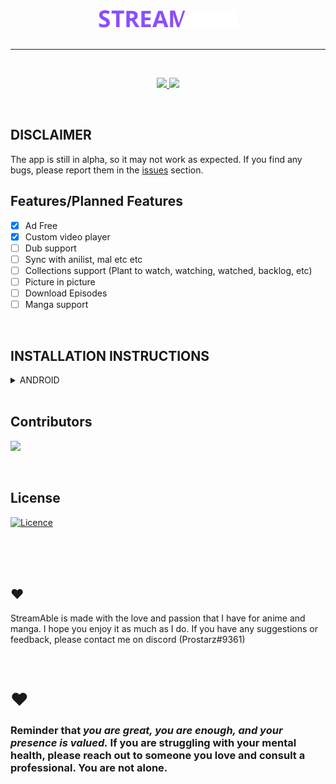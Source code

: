 <div align="center">
<a href="#">
    <img src="./assets/icon.png"/>
</a>
</div>

<br />

---

<br />

<div align="center">
    <p align="center">
    <a href="https://sstreamable.netlify.app/download/app">
        <img src="https://img.shields.io/badge/Download-App-blueviolet?style=for-the-badge"/>
    </a>
    <img src="https://img.shields.io/badge/platforms-android-blueviolet?style=for-the-badge"/>
  </p>
</div>

<br />

## DISCLAIMER

The app is still in alpha, so it may not work as expected. If you find any bugs, please report them in the [issues](https://github.com/TDanks2000/StreamAble-app/issues) section.

## Features/Planned Features

- [x] Ad Free
- [x] Custom video player
- [ ] Dub support
- [ ] Sync with anilist, mal etc etc
- [ ] Collections support (Plant to watch, watching, watched, backlog, etc)
- [ ] Picture in picture
- [ ] Download Episodes
- [ ] Manga support

<br />

## INSTALLATION INSTRUCTIONS

<details>
<summary>ANDROID</summary>
<p>Make sure you have install from unknown sources enabled</p>
<p>it will most likely ask you to enable this anyway</p>

1. [Download the apk.](https://sstreamable.netlify.app/download/app)
2. Install the apk.
3. Open the app.

</details>

<br />

## Contributors

[![](https://contrib.rocks/image?repo=tdanks2000/streamable-app)](https://github.com/tdanks2000/streamable-app/graphs/contributors)

<br />

## License

[![Licence](https://img.shields.io/github/license/tdanks2000/streamable-app?style=for-the-badge)](./LICENSE)

<br />
<br />
<br />

## ❤️

StreamAble is made with the love and passion that I have for anime and manga. I hope you enjoy it as much as I do. If you have any suggestions or feedback, please contact me on discord (Prostarz#9361)

<br />

# ❤️

### Reminder that _you are great, you are enough, and your presence is valued._ If you are struggling with your mental health, please reach out to someone you love and consult a professional. You are not alone.

